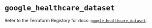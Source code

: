 # `google_healthcare_dataset`

Refer to the Terraform Registory for docs: [`google_healthcare_dataset`](https://registry.terraform.io/providers/hashicorp/google-beta/5.0.0/docs/resources/google_healthcare_dataset).
